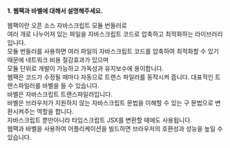 **1. 웹팩과 바벨에 대해서 설명해주세요.**

  웹팩이란 오픈 소스 자바스크립트 모듈 번들러로   
  여러 개로 나누어져 있는 파일을 자바스크립트 코드로 압축하고 최적화하는 라이브러리입니다.   
  모듈 번들러를 사용하면 여러 파일의 자바스크립트 코드를 압축하여 최적화할 수 있기 때문에 네트워크 비용 절감효과가 있으며  
  모듈 단위로 개발이 가능하고 가독성과 유지보수에 용이합니다.  
  웹팩은 코드가 수정될 때마다 자동으로 트랜스 파일러를 동작시켜 줍니다. 대표적인 트랜스파일러를 바벨을 들 수 있습니다.  
  바벨은 자바스크립트 트랜스파일러입니다.   
  바벨은 브라우저가 지원하지 않는 자바스크립트 문법을 이해할 수 있는 구 문법으로 변환시켜주는 역할을 합니다.  
  자바스크립트 뿐만아니라 타입스크립트 JSX를 변환할 때에도 사용됩니다.   
  웹팩과 바벨을 사용하여 어플리케이션을 빌드하면 브라우저의 호환성과 성능을 높일 수 있습니다.   
